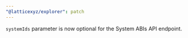 ```yaml
---
"@latticexyz/explorer": patch
---
```


`systemIds` parameter is now optional for the System ABIs API endpoint.
